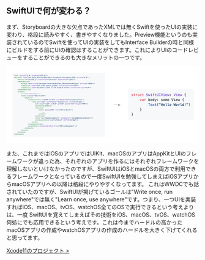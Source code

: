 ## SwiftUIで何が変わる？

まず、Storyboardの大きな欠点であったXMLでは無くSwiftを使ったUIの実装に変わり、格段に読みやすく、書きやすくなりました。Preview機能というのも実装されているのでSwiftを使ってUIの実装をしてもInterface Builderの時と同様にビルドをする前にUIの確認はすることができます。これによりUIのコードレビューをすることができるのも大きなメリットの一つです。

<img src="../../Resources/2-readable.png" />

また、これまではiOSのアプリではUIKit、macOSのアプリはAppKitとUIのフレームワークが違った為、それぞれのアプリを作るにはそれぞれフレームワークを理解しないといけなかったのですが、SwiftUIはiOSとmacOSの両方で利用できるフレームワークとなっているので一度SwiftUIを勉強してしまえばiOSアプリからmacOSアプリへの以降は格段にやりやすくなってます。
これはWWDCでも話されていたのですが、SwiftUIが掲げているゴールは"Write once, run anywhere"では無く"Learn once, use anywhere"です。つまり、一つUIを実装すればiOS、macOS、tvOS、watchOS全てのOSで実行できるという考えよりは、一度 SwiftUIを覚えてしまえばその技術をiOS、macOS、tvOS、watchOS何処にでも応用できるという考えです。これは今までハードルの高かったmacOSアプリの作成やwatchOSアプリの作成のハードルを大きく下げてくれると思ってます。

[Xcode11のプロジェクト >](../3-xcode-11-setup/1-prepare-the-project.md)